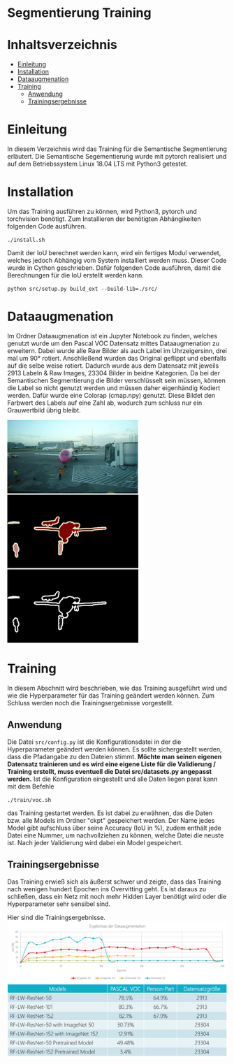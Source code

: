 # Segmentierung Training

# Inhaltsverzeichnis
<!--ts-->
   * [Einleitung](#einleitung)
   * [Installation](#installation)
   * [Dataaugmenation](#dataaugmenation)
   * [Training](#training)
      * [Anwendung](#anwendung)
      * [Trainingsergebnisse](#trainingsergebnisse)
<!--te-->

# Einleitung
In diesem Verzeichnis wird das Training für die Semantische Segmentierung erläutert.
Die Semantische Segementierung wurde mit pytorch realisiert und auf dem Betriebssystem Linux 18.04 LTS mit Python3 getestet.

# Installation
Um das Training ausführen zu können, wird Python3, pytorch und torchvision benötigt. Zum Installieren der benötigten Abhängikeiten folgenden Code ausführen.
````
./install.sh
````

Damit der IoU berechnet werden kann, wird ein fertiges Modul verwendet, welches jedoch Abhängig vom System installiert werden muss. Dieser Code wurde in Cython geschrieben. Dafür folgenden Code ausführen, damit die Berechnungen für die IoU erstellt werden kann.
````
python src/setup.py build_ext --build-lib=./src/
````

# Dataaugmenation

Im Ordner Dataaugmenation ist ein Jupyter Notebook zu finden, welches genutzt wurde um den Pascal VOC Datensatz mittes Dataaugmenation zu erweitern. Dabei wurde alle Raw Bilder als auch Label im Uhrzeigersinn, drei mal um 90° rotiert. Anschließend wurden das Original geflippt und ebenfalls auf die selbe weise rotiert. Dadurch wurde aus dem Datensatz mit jeweils 2913 Labeln & Raw Images, 23304 Bilder in beidne Kategorien.
Da bei der Semantischen Segmentierung die Bilder verschlüsselt sein müssen, können die Label so nicht genutzt werden und müssen daher eigenhändig Kodiert werden. Dafür wurde eine Colorap (cmap.npy) genutzt. Diese Bildet den Farbwert des Labels auf eine Zahl ab, wodurch zum schluss nur ein Grauwertbild übrig bleibt.

![Foto konnte nicht geladen werden](ReadmeImages/BGR.png)
![Foto konnte nicht geladen werden](ReadmeImages/Label.png)
![Foto konnte nicht geladen werden](ReadmeImages/Encode.png)

# Training
In diesem Abschnitt wird beschrieben, wie das Training ausgeführt wird und wie die Hyperparameter für das Training geändert werden können. Zum Schluss werden noch die Trainingsergebnisse vorgestellt.

## Anwendung

Die Datei `src/config.py` ist die Konfigurationsdatei in der die Hyperparameter geändert werden können. Es sollte sichergestellt werden, dass die Pfadangabe zu den Dateien stimmt.
**Möchte man seinen eigenen Datensatz trainieren und es wird eine eigene Liste für die Validierung / Training erstellt, muss eventuell die Datei src/datasets.py angepasst werden.**
Ist die Konfiguration eingestellt und alle Daten liegen parat kann mit dem Befehle
````
./train/voc.sh
````
das Training gestartet werden. Es ist dabei zu erwähnen, das die Daten bzw. alle Models im Ordner "ckpt" gespeichert werden. Der Name jedes Model gibt aufschluss über seine Accuracy (IoU in %), zudem enthält jede Datei eine Nummer, um nachvollziehen zu können, welche Datei die neuste ist. Nach jeder Validierung wird dabei ein Model gespeichert.

## Trainingsergebnisse
Das Training erwieß sich als äußerst schwer und zeigte, dass das Training nach wenigen hundert Epochen ins Overvitting geht. Es ist daraus zu schließen, dass ein Netz mit noch mehr Hidden Layer benötigt wird oder die Hyperparameter sehr sensibel sind.

Hier sind die Trainingsergebnisse.
![Foto konnte nicht geladen werden](ReadmeImages/Erg.png)
![Foto konnte nicht geladen werden](ReadmeImages/tabelle.png)
